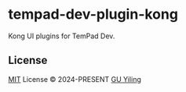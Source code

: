 # tempad-dev-plugin-kong

Kong UI plugins for TemPad Dev.

## License

[MIT](./LICENSE) License © 2024-PRESENT [GU Yiling](https://github.com/Justineo)
